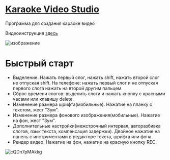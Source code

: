 # [Karaoke Video Studio](https://xxxform.github.io/KaraokeVideoStudio/)

Программа для создания караоке видео

Видеоинструкция [здесь](https://youtu.be/qXU6qw-cYpY?si=9ECSbcxdrLKWJDrO)

![изображение](https://github.com/xxxform/KaraokeVideoStudio/assets/26012820/03b907a6-27bd-4f43-a3ae-16a59a55cf6e)

# Быстрый старт
- Выделение. Нажать первый слог, нажать shift, нажать второй слог не отпуская shift. На телефоне: нажать первый слог и не отпуская первого слога нажать на второй другим пальцем.
- Сброс времени слогов: выделить слоги и нажать кнопку с красными часами или клавишу delete. 
- Изменение размера шрифта(мобильные). Нажатие на планку с текстом, жест "Зум".
- Изменение размера фонового изображения(мобильные). Нажатие на фон, жест "Зум".
- Дополнительные настройки(межстрочный интервал, авторазбивка слогов, язык текста, компенсация задержки). Двойное нажатие на панель с инструментами в редакторе текста, шрифта или фона.
- Рендер видео. Нажатие на фон, нажатие на красную кнопку REC.

![cQDn7pMAkkg](https://github.com/xxxform/KaraokeVideoStudio/assets/26012820/14011f5d-5eaa-444c-b9f2-87913bebc7f6)
